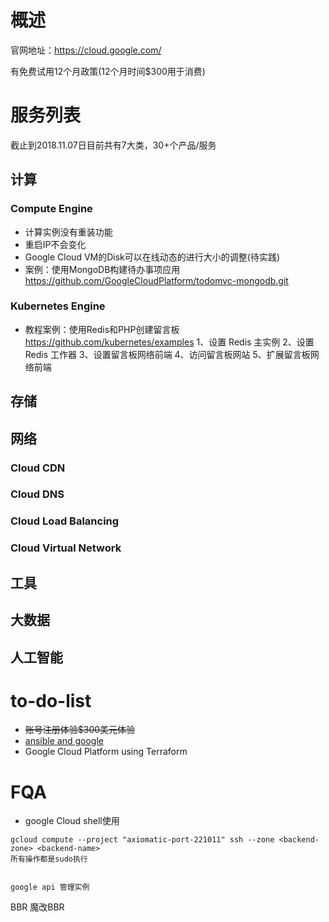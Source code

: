 # 概述
官网地址：https://cloud.google.com/

有免费试用12个月政策(12个月时间$300用于消费)
# 服务列表
截止到2018.11.07日目前共有7大类，30+个产品/服务


## 计算
### Compute Engine
- 计算实例没有重装功能
- 重启IP不会变化
- Google Cloud VM的Disk可以在线动态的进行大小的调整(待实践)
- 案例：使用MongoDB构建待办事项应用
https://github.com/GoogleCloudPlatform/todomvc-mongodb.git

### Kubernetes Engine
- 教程案例：使用Redis和PHP创建留言板
https://github.com/kubernetes/examples
1、设置 Redis 主实例
2、设置 Redis 工作器
3、设置留言板网络前端
4、访问留言板网站
5、扩展留言板网络前端

## 存储
## 网络
### Cloud CDN
### Cloud DNS
### Cloud Load Balancing
### Cloud Virtual Network
## 工具
## 大数据
## 人工智能

# to-do-list
- ~~账号注册体验$300美元体验~~
- [ansible and google](ansible.md)
- Google Cloud Platform using Terraform



# FQA
- google Cloud shell使用
```
gcloud compute --project "axiomatic-port-221011" ssh --zone <backend-zone> <backend-name>
所有操作都是sudo执行


google api 管理实例

```
BBR
魔改BBR
